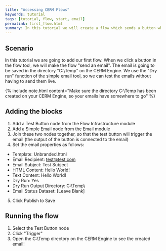 ```yaml
---
title: "Accessing CERM Flows"
keywords: tutorial
tags: [tutorial, flow, start, email]
permalink: first_flow.html
summary: In this tutorial we will create a flow which sends a button when an email is clicked.
---
```


## Scenario

In this tutorial we are going to add our first flow. When we click a button in the flow tool, we will make the flow "send an email". The email is going to be saved in the directory "C:\Temp" on the CERM Engine. We use the "Dry run" function of the simple email tool, so we can test the emails without having to send them live.

{% include note.html content="Make sure the directory C:\Temp has been created on your CERM Engine, so your emails have somewhere to go" %}

## Adding the blocks

1. Add a Test Button node from the Flow Infrastructure module
2. Add a Simple Email node from the Email module
3. Join these two nodes together, so that the test button will trigger the email (the output of the button is connected to the email)
4. Set the email properties as follows:
  - Template: Unbranded.html
  - Email Recipient: test@test.com
  - Email Subject: Test Subject
  - HTML Content: Hello World!
  - Text Content: Hello World!
  - Dry Run: Yes
  - Dry Run Output Directory: C:\Temp\
  - Email Status Dataset: [Leave Blank]
5. Click Publish to Save

## Running the flow
1. Select the Test Button node
2. Click "Trigger"
3. Open the C:\Temp directory on the CERM Engine to see the created email!
